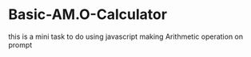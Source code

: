 # Basic-AM.O-Calculator
this is a mini task to do using javascript making Arithmetic operation on prompt
